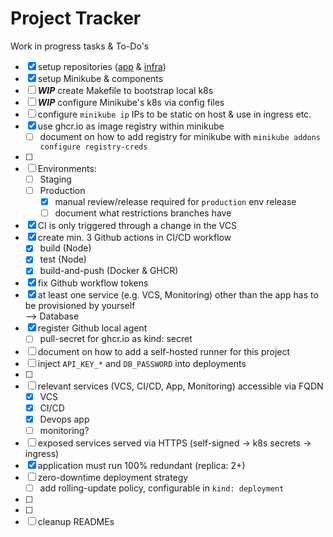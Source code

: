 # Project Tracker

Work in progress tasks & To-Do's

- [x] setup repositories ([app](https://github.com/kelzenberg/devops-app) & [infra](https://github.com/kelzenberg/devops-app-infra))
- [x] setup Minikube & components
- [ ] _**WIP**_ create Makefile to bootstrap local k8s
- [ ] _**WIP**_ configure Minikube's k8s via config files
- [ ] configure `minikube ip` IPs to be static on host & use in ingress etc.
- [x] use ghcr.io as image registry within minikube
  - [ ] document on how to add registry for minikube with `minikube addons configure registry-creds`
- [ ]
- [ ] Environments:
  - [ ] Staging
  - [ ] Production
    - [x] manual review/release required for `production` env release
    - [ ] document what restrictions branches have
- [x] CI is only triggered through a change in the VCS
- [x] create min. 3 Github actions in CI/CD workflow
  - [x] build (Node)
  - [x] test (Node)
  - [x] build-and-push (Docker & GHCR)
- [x] fix Github workflow tokens
- [x] at least one service (e.g. VCS, Monitoring) other than the app has to be provisioned by yourself  
       --> Database
- [x] register Github local agent
  - [ ] pull-secret for ghcr.io as kind: secret
- [ ] document on how to add a self-hosted runner for this project
- [ ] inject `API_KEY_*` and `DB_PASSWORD` into deployments
- [ ]
- [ ] relevant services (VCS, CI/CD, App, Monitoring) accessible via FQDN
  - [x] VCS
  - [x] CI/CD
  - [x] Devops app
  - [ ] monitoring?
- [ ] exposed services served via HTTPS (self-signed -> k8s secrets -> ingress)
- [x] application must run 100% redundant (replica: 2+)
- [ ] zero-downtime deployment strategy
  - [ ] add rolling-update policy, configurable in `kind: deployment`
- [ ]
- [ ]
- [ ] cleanup READMEs
